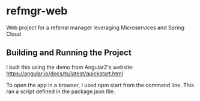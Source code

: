 # refmgr-web
Web project for a referral manager leveraging Microservices and Spring Cloud

## Building and Running the Project

I built this using the demo from Angular2's website: https://angular.io/docs/ts/latest/quickstart.html

To open the app in a browser, I used npm start from the command line. This ran a script defined in the package.json file. 